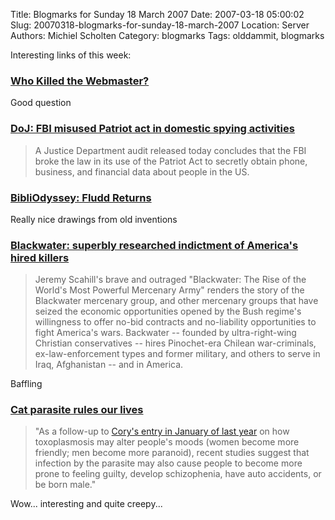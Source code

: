 Title: Blogmarks for Sunday 18 March 2007
Date: 2007-03-18 05:00:02
Slug: 20070318-blogmarks-for-sunday-18-march-2007
Location: Server
Authors: Michiel Scholten
Category: blogmarks
Tags: olddammit, blogmarks

<p>Interesting links of this week:</p>
<h3><a href="http://blog.rightbrainnetworks.com/2007/01/28/who-killed-the-webmaster/">Who Killed the Webmaster?</a></h3>
<p>Good question</p>
<h3><a href="http://www.boingboing.net/2007/03/09/doj_fbi_misused_patr.html">DoJ: FBI misused Patriot act in domestic spying activities</a></h3>
<blockquote><p>A Justice Department audit released today concludes that the FBI broke the law in its use of the Patriot Act to secretly obtain phone, business, and financial data about people in the US.</p></blockquote>
<h3><a href="http://bibliodyssey.blogspot.com/2007/02/fludd-returns.html">BibliOdyssey: Fludd Returns</a></h3>
<p>Really nice drawings from old inventions</p>
<h3><a href="http://www.boingboing.net/2007/03/11/blackwater_superbly_.html">Blackwater: superbly researched indictment of America's hired killers</a></h3>
<blockquote><p>Jeremy Scahill's brave and outraged "Blackwater: The Rise of the World's Most Powerful Mercenary Army" renders the story of the Blackwater mercenary group, and other mercenary groups that have seized the economic opportunities opened by the Bush regime's willingness to offer no-bid contracts and no-liability opportunities to fight America's wars. Backwater -- founded by ultra-right-wing Christian conservatives -- hires Pinochet-era Chilean war-criminals, ex-law-enforcement types and former military, and others to serve in Iraq, Afghanistan -- and in America.</p></blockquote>

<p>Baffling</p>
<h3><a href="http://www.boingboing.net/2007/03/11/cat_parasite_rules_o.html">Cat parasite rules our lives</a></h3>
<blockquote><p>"As a follow-up to <a href="http://www.boingboing.net/2006/01/22/moodaltering_cat_par.html">Cory's entry in January of last year</a> on how toxoplasmosis may alter people's moods (women become more friendly; men become more paranoid), recent studies suggest that infection by the parasite may also cause people to become more prone to feeling guilty, develop schizophenia, have auto accidents, or be born male."</p></blockquote>

<p>Wow... interesting and quite creepy...</p>
